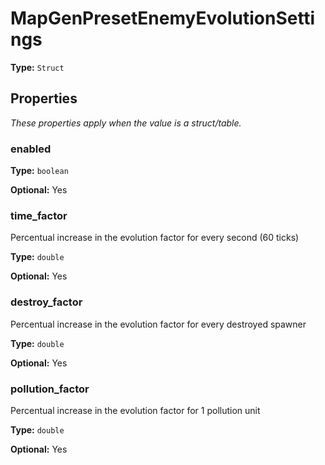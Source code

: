 # MapGenPresetEnemyEvolutionSettings

**Type:** `Struct`

## Properties

*These properties apply when the value is a struct/table.*

### enabled

**Type:** `boolean`

**Optional:** Yes

### time_factor

Percentual increase in the evolution factor for every second (60 ticks)

**Type:** `double`

**Optional:** Yes

### destroy_factor

Percentual increase in the evolution factor for every destroyed spawner

**Type:** `double`

**Optional:** Yes

### pollution_factor

Percentual increase in the evolution factor for 1 pollution unit

**Type:** `double`

**Optional:** Yes

